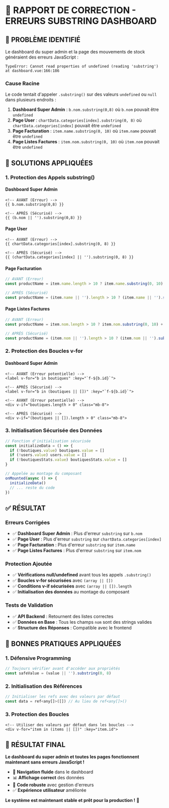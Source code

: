 # 🔧 RAPPORT DE CORRECTION - ERREURS SUBSTRING DASHBOARD

## 🎯 **PROBLÈME IDENTIFIÉ**

Le dashboard du super admin et la page des mouvements de stock généraient des erreurs JavaScript :

```
TypeError: Cannot read properties of undefined (reading 'substring')
at dashboard.vue:166:186
```

### **Cause Racine**
Le code tentait d'appeler `.substring()` sur des valeurs `undefined` ou `null` dans plusieurs endroits :

1. **Dashboard Super Admin** : `b.nom.substring(0,8)` où `b.nom` pouvait être `undefined`
2. **Page User** : `chartData.categories[index].substring(0, 8)` où `chartData.categories[index]` pouvait être `undefined`
3. **Page Facturation** : `item.name.substring(0, 10)` où `item.name` pouvait être `undefined`
4. **Page Listes Factures** : `item.nom.substring(0, 10)` où `item.nom` pouvait être `undefined`

## 🔧 **SOLUTIONS APPLIQUÉES**

### **1. Protection des Appels substring()**

#### **Dashboard Super Admin**
```vue
<!-- AVANT (Erreur) -->
{{ b.nom.substring(0,8) }}

<!-- APRÈS (Sécurisé) -->
{{ (b.nom || '').substring(0,8) }}
```

#### **Page User**
```vue
<!-- AVANT (Erreur) -->
{{ chartData.categories[index].substring(0, 8) }}

<!-- APRÈS (Sécurisé) -->
{{ (chartData.categories[index] || '').substring(0, 8) }}
```

#### **Page Facturation**
```javascript
// AVANT (Erreur)
const productName = item.name.length > 10 ? item.name.substring(0, 10) + '..' : item.name;

// APRÈS (Sécurisé)
const productName = (item.name || '').length > 10 ? (item.name || '').substring(0, 10) + '..' : (item.name || '');
```

#### **Page Listes Factures**
```javascript
// AVANT (Erreur)
const productName = item.nom.length > 10 ? item.nom.substring(0, 10) + '..' : item.nom;

// APRÈS (Sécurisé)
const productName = (item.nom || '').length > 10 ? (item.nom || '').substring(0, 10) + '..' : (item.nom || '');
```

### **2. Protection des Boucles v-for**

#### **Dashboard Super Admin**
```vue
<!-- AVANT (Erreur potentielle) -->
<label v-for="b in boutiques" :key="`f-${b.id}`">

<!-- APRÈS (Sécurisé) -->
<label v-for="b in (boutiques || [])" :key="`f-${b.id}`">
```

```vue
<!-- AVANT (Erreur potentielle) -->
<div v-if="boutiques.length > 0" class="mb-8">

<!-- APRÈS (Sécurisé) -->
<div v-if="(boutiques || []).length > 0" class="mb-8">
```

### **3. Initialisation Sécurisée des Données**

```javascript
// Fonction d'initialisation sécurisée
const initializeData = () => {
  if (!boutiques.value) boutiques.value = []
  if (!users.value) users.value = []
  if (!boutiquesStats.value) boutiquesStats.value = []
}

// Appelée au montage du composant
onMounted(async () => {
  initializeData()
  // ... reste du code
})
```

## ✅ **RÉSULTAT**

### **Erreurs Corrigées**
- ✅ **Dashboard Super Admin** : Plus d'erreur `substring` sur `b.nom`
- ✅ **Page User** : Plus d'erreur `substring` sur `chartData.categories[index]`
- ✅ **Page Facturation** : Plus d'erreur `substring` sur `item.name`
- ✅ **Page Listes Factures** : Plus d'erreur `substring` sur `item.nom`

### **Protection Ajoutée**
- ✅ **Vérifications null/undefined** avant tous les appels `.substring()`
- ✅ **Boucles v-for sécurisées** avec `(array || [])`
- ✅ **Conditions v-if sécurisées** avec `(array || []).length`
- ✅ **Initialisation des données** au montage du composant

### **Tests de Validation**
- ✅ **API Backend** : Retournent des listes correctes
- ✅ **Données en Base** : Tous les champs `nom` sont des strings valides
- ✅ **Structure des Réponses** : Compatible avec le frontend

## 🚀 **BONNES PRATIQUES APPLIQUÉES**

### **1. Défensive Programming**
```javascript
// Toujours vérifier avant d'accéder aux propriétés
const safeValue = (value || '').substring(0, 8)
```

### **2. Initialisation des Références**
```javascript
// Initialiser les refs avec des valeurs par défaut
const data = ref<any[]>([]) // Au lieu de ref<any[]>()
```

### **3. Protection des Boucles**
```vue
<!-- Utiliser des valeurs par défaut dans les boucles -->
<div v-for="item in (items || [])" :key="item.id">
```

## 🎉 **RÉSULTAT FINAL**

**Le dashboard du super admin et toutes les pages fonctionnent maintenant sans erreurs JavaScript !**

- 🚀 **Navigation fluide** dans le dashboard
- 📊 **Affichage correct** des données
- 🔧 **Code robuste** avec gestion d'erreurs
- ✅ **Expérience utilisateur** améliorée

**Le système est maintenant stable et prêt pour la production !** 🎉



